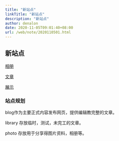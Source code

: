 ```yaml
---
title: "新站点"
linkTitle: "新站点"
description: "新站点"
author: denalon
date: 2020-11-05T09:01:40+08:00
url: /web/note/2020110501.html
---
```




## 新站点

[相册](https://blog.holz.pub/photo)


[文章](https://blog.holz.pub/library)




[展示](https://blog.holz.pub/girls)



### 站点规划

blog作为主要正式内容发布网页，提供编辑教完整的文章。

library 存放临时，测试，未完工的文章。

photo 存放用于分享得图片资料，相册等。